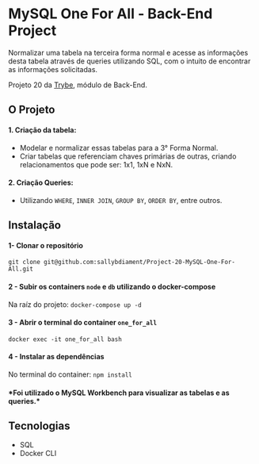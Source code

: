 # MySQL One For All - Back-End Project

Normalizar uma tabela na terceira forma normal e acesse as informações desta tabela através de queries utilizando SQL, com o intuito de encontrar as informações solicitadas.

Projeto 20 da [Trybe](https://wwww.betrybe.com), módulo de Back-End.

## O Projeto

#### 1. Criação da tabela:
   - Modelar e normalizar essas tabelas para a 3° Forma Normal. 
   - Criar tabelas que referenciam chaves primárias de outras, criando relacionamentos que pode ser: 1x1, 1xN e NxN.

#### 2. Criação Queries:
   - Utilizando `WHERE`, `INNER JOIN`, `GROUP BY`, `ORDER BY`, entre outros.

## Instalação 

#### 1- Clonar o repositório

```git clone git@github.com:sallybdiament/Project-20-MySQL-One-For-All.git```

#### 2 - Subir os containers `node` e `db` utilizando o docker-compose

Na raíz do projeto: ```docker-compose up -d```

#### 3 - Abrir o terminal do container `one_for_all`

```docker exec -it one_for_all bash```

#### 4 - Instalar as dependências

No terminal do container: ```npm install```

#### \*Foi utilizado o MySQL Workbench para visualizar as tabelas e as queries.\*

## Tecnologias
 - SQL
 - Docker CLI
